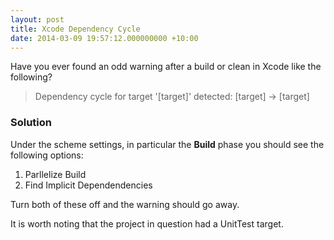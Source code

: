 ```yaml
---
layout: post
title: Xcode Dependency Cycle
date: 2014-03-09 19:57:12.000000000 +10:00
---
```

Have you ever found an odd warning after a build or clean in Xcode like the following?

> Dependency cycle for target '[target]' detected: [target] -> [target]

### Solution
Under the scheme settings, in particular the **Build** phase you should see the following options:

1. Parllelize Build
2. Find Implicit Dependendencies

Turn both of these off and the warning should go away.

It is worth noting that the project in question had a UnitTest target.

